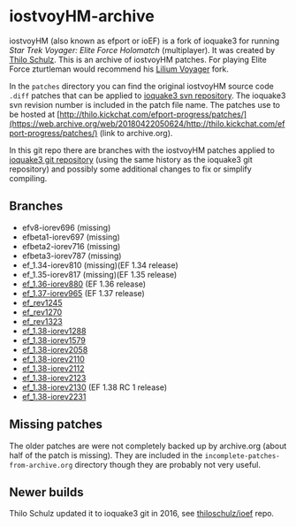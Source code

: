 # iostvoyHM-archive

iostvoyHM (also known as efport or ioEF) is a fork of ioquake3 for running _Star Trek Voyager: Elite Force Holomatch_ (multiplayer). It was created by [Thilo Schulz](https://github.com/thiloschulz). This is an archive of iostvoyHM patches. For playing Elite Force zturtleman would recommend his [Lilium Voyager](https://clover.moe/lilium-voyager) fork.

In the `patches` directory you can find the original iostvoyHM source code `.diff` patches that can be applied to [ioquake3 svn repository](https://svn.icculus.org/quake3). The ioquake3 svn revision number is included in the patch file name. The patches use to be hosted at [http://thilo.kickchat.com/efport-progress/patches/](https://web.archive.org/web/20180422050624/http://thilo.kickchat.com/efport-progress/patches/) (link to archive.org).

In this git repo there are branches with the iostvoyHM patches applied to [ioquake3 git repository](https://github.com/ioquake/ioq3) (using the same history as the ioquake3 git repository) and possibly some additional changes to fix or simplify compiling.

## Branches

  * efv8-iorev696 (missing)
  * efbeta1-iorev697 (missing)
  * efbeta2-iorev716 (missing)
  * efbeta3-iorev787 (missing)
  * ef_1.34-iorev810 (missing)(EF 1.34 release)
  * ef_1.35-iorev817 (missing)(EF 1.35 release)
  * [ef_1.36-iorev880](../../tree/ef_1.36-iorev880) (EF 1.36 release)
  * [ef_1.37-iorev965](../../tree/ef_1.37-iorev965) (EF 1.37 release)
  * [ef_rev1245](../../tree/ef_rev1245)
  * [ef_rev1270](../../tree/ef_rev1270)
  * [ef_rev1323](../../tree/ef_rev1323)
  * [ef_1.38-iorev1288](../../tree/ef_1.38-iorev1288)
  * [ef_1.38-iorev1579](../../tree/ef_1.38-iorev1579)
  * [ef_1.38-iorev2058](../../tree/ef_1.38-iorev2058)
  * [ef_1.38-iorev2110](../../tree/ef_1.38-iorev2110)
  * [ef_1.38-iorev2112](../../tree/ef_1.38-iorev2112)
  * [ef_1.38-iorev2123](../../tree/ef_1.38-iorev2123)
  * [ef_1.38-iorev2130](../../tree/ef_1.38-iorev2130) (EF 1.38 RC 1 release)
  * [ef_1.38-iorev2231](../../tree/ef_1.38-iorev2231)

## Missing patches

The older patches are were not completely backed up by archive.org (about half of the patch is missing). They are included in the `incomplete-patches-from-archive.org` directory though they are probably not very useful.

## Newer builds

Thilo Schulz updated it to ioquake3 git in 2016, see [thiloschulz/ioef](https://github.com/thiloschulz/ioef) repo.

